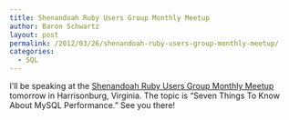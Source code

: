 ```yaml
---
title: Shenandoah Ruby Users Group Monthly Meetup
author: Baron Schwartz
layout: post
permalink: /2012/03/26/shenandoah-ruby-users-group-monthly-meetup/
categories:
  - SQL
---
```

I&#8217;ll be speaking at the [Shenandoah Ruby Users Group Monthly Meetup][1] tomorrow in Harrisonburg, Virginia. The topic is &#8220;Seven Things To Know About MySQL Performance.&#8221; See you there!

 [1]: http://www.meetup.com/ruby-128/events/55034362/